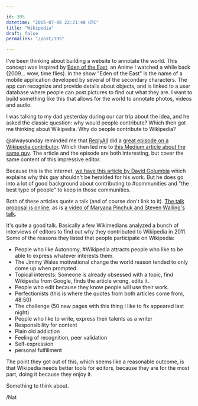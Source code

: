 ```yaml
---

id: 395
datetime: "2015-07-06 22:21:48 UTC"
title: "Wikipedia"
draft: false
permalink: "/post/395"

---
```


I've been thinking about building a website to annotate the world. This concept was inspired by [Eden of the East](https://en.wikipedia.org/wiki/Eden_of_the_East), an Anime I watched a while back \(2009... wow, time flies\). In the show "Eden of the East" is the name of a mobile application developed by several of the secondary characters. The app can recognize and provide details about objects, and is linked to a user database where people can post pictures to find out what they are. I want to build something like this that allows for the world to annotate photos, videos and audio.

I was talking to my dad yesterday during our car trip about the idea, and he asked the classic question: why would people contribute? Which then got me thinking about Wikipedia. Why do people contribute to Wikipedia?

@alwaysunday reminded me that [ReplyAll](http://gimletmedia.com/show/reply-all/) did a [great episode on a Wikipedia contributor](http://gimletmedia.com/episode/14-the-art-of-making-and-fixing-mistakes/). Which then led me to [this Medium article about the same guy](https://medium.com/backchannel/meet-the-ultimate-wikignome-10508842caad). The article and the episode are both interesting, but cover the same content of this impressive editor.

Because this is the internet, [we have this article by David Golumbia](https://web.archive.org/web/20191105060021/http://www.uncomputing.org:80/?p=1622) which explains why this guy shouldn't be heralded for his work. But he does go into a lot of good background about contributing to #communities and "the best type of people" to keep in those communities.

Both of these articles quote a talk \(and of course don't link to it\). [The talk proposal is online](https://wikimania2012.wikimedia.org/wiki/Submissions/“This_is_my_voice”:_the_motivations_of_highly_active_Wikipedians), as is [a video of Maryana Pinchuk and Steven Walling's talk](https://youtu.be/L_Ng60B0mKU?t=39m23s). 

It's quite a good talk. Basically a few Wikimedians analyzed a bunch of interviews of editors to find out why they contributed to Wikipedia in 2011. Some of the reasons they listed that people participate on Wikipedia:

* People who like Autonomy, #Wikipedia attracts people who like to be able to express whatever interests them.
* The Jimmy Wales motivational change the world reason tended to only come up when prompted.
* Topical interests: Someone is already obsessed with a topic, find Wikipedia from Google, finds the article wrong, edits it.
* People who edit because they know people will use their work.
* Perfectionists \(this is where the quotes from both articles come from, 48:50\)
* The challenge \(50 new pages with this thing I like to fix appeared last night\)
* People who like to write, express their talents as a writer
* Responsibility for content
* Plain old addiction
* Feeling of recognition, peer validation
* Self-expression
* personal fulfillment

The point they got out of this, which seems like a reasonable outcome, is that Wikipedia needs better tools for editors, because they are for the most part, doing it because they enjoy it.

Something to think about.

/Nat
